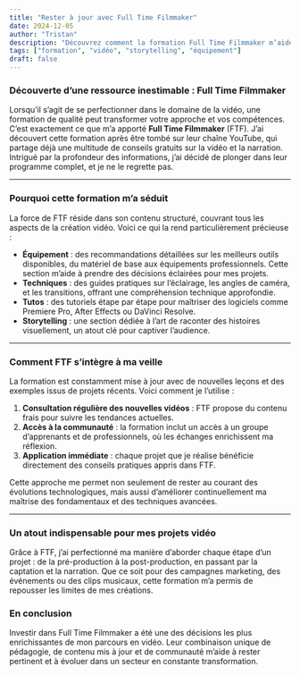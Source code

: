 ```yaml
---
title: "Rester à jour avec Full Time Filmmaker"
date: 2024-12-05
author: "Tristan"
description: "Découvrez comment la formation Full Time Filmmaker m’aide à rester à jour sur les techniques, équipements et stratégies de storytelling vidéo."
tags: ["formation", "vidéo", "storytelling", "équipement"]
draft: false
---
```


### Découverte d’une ressource inestimable : Full Time Filmmaker

Lorsqu’il s’agit de se perfectionner dans le domaine de la vidéo, une formation de qualité peut transformer votre approche et vos compétences. C’est exactement ce que m’a apporté **Full Time Filmmaker** (FTF). J’ai découvert cette formation après être tombé sur leur chaîne YouTube, qui partage déjà une multitude de conseils gratuits sur la vidéo et la narration. Intrigué par la profondeur des informations, j’ai décidé de plonger dans leur programme complet, et je ne le regrette pas.

---

### Pourquoi cette formation m’a séduit

La force de FTF réside dans son contenu structuré, couvrant tous les aspects de la création vidéo. Voici ce qui la rend particulièrement précieuse :

- **Équipement** : des recommandations détaillées sur les meilleurs outils disponibles, du matériel de base aux équipements professionnels. Cette section m’aide à prendre des décisions éclairées pour mes projets.
- **Techniques** : des guides pratiques sur l’éclairage, les angles de caméra, et les transitions, offrant une compréhension technique approfondie.
- **Tutos** : des tutoriels étape par étape pour maîtriser des logiciels comme Premiere Pro, After Effects ou DaVinci Resolve.
- **Storytelling** : une section dédiée à l’art de raconter des histoires visuellement, un atout clé pour captiver l’audience.

---

### Comment FTF s’intègre à ma veille

La formation est constamment mise à jour avec de nouvelles leçons et des exemples issus de projets récents. Voici comment je l’utilise :

1. **Consultation régulière des nouvelles vidéos** : FTF propose du contenu frais pour suivre les tendances actuelles.
2. **Accès à la communauté** : la formation inclut un accès à un groupe d’apprenants et de professionnels, où les échanges enrichissent ma réflexion.
3. **Application immédiate** : chaque projet que je réalise bénéficie directement des conseils pratiques appris dans FTF.

Cette approche me permet non seulement de rester au courant des évolutions technologiques, mais aussi d’améliorer continuellement ma maîtrise des fondamentaux et des techniques avancées.

---

### Un atout indispensable pour mes projets vidéo

Grâce à FTF, j’ai perfectionné ma manière d’aborder chaque étape d’un projet : de la pré-production à la post-production, en passant par la captation et la narration. Que ce soit pour des campagnes marketing, des événements ou des clips musicaux, cette formation m’a permis de repousser les limites de mes créations.

### En conclusion

Investir dans Full Time Filmmaker a été une des décisions les plus enrichissantes de mon parcours en vidéo. Leur combinaison unique de pédagogie, de contenu mis à jour et de communauté m’aide à rester pertinent et à évoluer dans un secteur en constante transformation.


